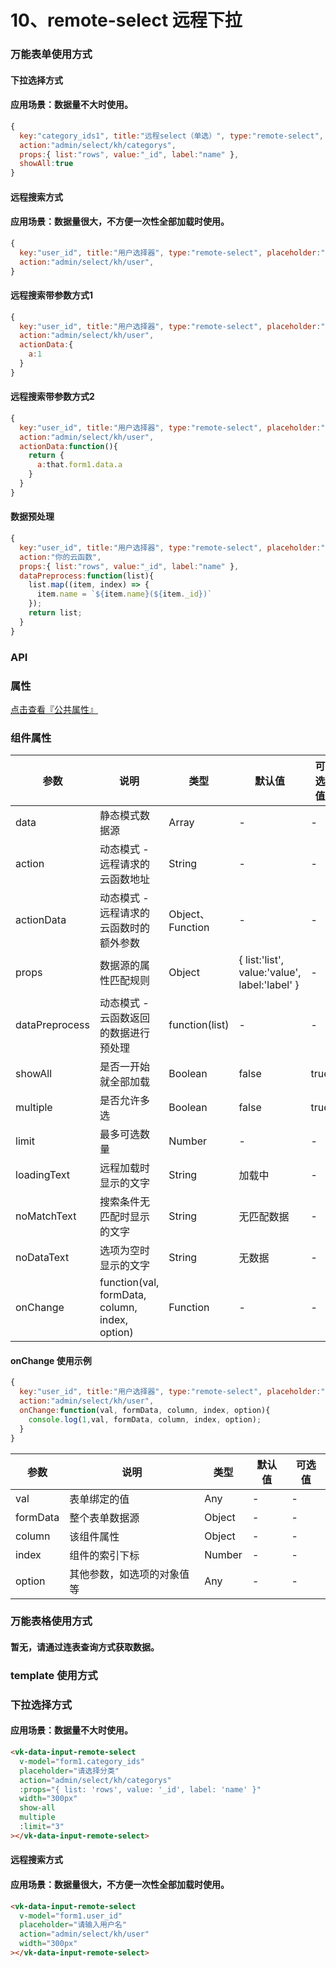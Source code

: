 # 10、remote-select 远程下拉

### 万能表单使用方式
#### 下拉选择方式
#### 应用场景：数据量不大时使用。
```js
{
  key:"category_ids1", title:"远程select（单选）", type:"remote-select", placeholder:"请选择分类",
  action:"admin/select/kh/categorys",
  props:{ list:"rows", value:"_id", label:"name" },
  showAll:true
}
```

#### 远程搜索方式
#### 应用场景：数据量很大，不方便一次性全部加载时使用。
```js
{
  key:"user_id", title:"用户选择器", type:"remote-select", placeholder:"请输入用户账号/昵称",
  action:"admin/select/kh/user",
}
```

#### 远程搜索带参数方式1
```js
{
  key:"user_id", title:"用户选择器", type:"remote-select", placeholder:"请输入用户账号/昵称",
  action:"admin/select/kh/user",
  actionData:{
    a:1
  }
}
```

#### 远程搜索带参数方式2
```js
{
  key:"user_id", title:"用户选择器", type:"remote-select", placeholder:"请输入用户账号/昵称",
  action:"admin/select/kh/user",
  actionData:function(){
    return {
      a:that.form1.data.a
    }
  }
}
```
#### 数据预处理
```js
{
  key:"user_id", title:"用户选择器", type:"remote-select", placeholder:"请输入用户账号/昵称",
  action:"你的云函数",
  props:{ list:"rows", value:"_id", label:"name" },
  dataPreprocess:function(list){
    list.map((item, index) => {
      item.name = `${item.name}(${item._id})`
    });
    return list;
  }
}
```

### API

### 属性

[点击查看『公共属性』](https://vkdoc.fsq.pub/admin/components/0%E3%80%81public.html)

### 组件属性

| 参数             | 说明                           | 类型    | 默认值  | 可选值 |
|------------------|-------------------------------|---------|--------|-------|
| data            | 静态模式数据源 | Array  | - | -  |
| action          | 动态模式 - 远程请求的云函数地址 | String  | - | -  |
| actionData          | 动态模式 - 远程请求的云函数时的额外参数 | Object、Function  | - | -  |
| props          | 数据源的属性匹配规则 | Object  | { list:'list', value:'value', label:'label' } | - |
| dataPreprocess          | 动态模式 - 云函数返回的数据进行预处理 | function(list)  | - | -  |
| showAll           | 是否一开始就全部加载 | Boolean  | false | true  |
| multiple        | 是否允许多选 | Boolean  | false | true  |
| limit        | 最多可选数量 | Number  | - | -  |
| loadingText          | 远程加载时显示的文字 | String  | 加载中| -  |
| noMatchText          | 搜索条件无匹配时显示的文字 | String  | 无匹配数据| -  |
| noDataText          | 选项为空时显示的文字 | String  | 无数据| -  |
| onChange          | function(val, formData, column, index, option) | Function  | -| -  |

#### onChange 使用示例
```js
{
  key:"user_id", title:"用户选择器", type:"remote-select", placeholder:"请输入用户账号/昵称",
  action:"admin/select/kh/user",
  onChange:function(val, formData, column, index, option){
    console.log(1,val, formData, column, index, option);
  }
}
```

| 参数             | 说明                           | 类型    | 默认值  | 可选值 |
|------------------|-------------------------------|---------|--------|-------|
| val            | 表单绑定的值 | Any  | - | -  |
| formData          | 整个表单数据源 | Object  | - | -  |
| column          | 该组件属性 | Object  | - | - |
| index           | 组件的索引下标 | Number  | - | -  |
| option        | 其他参数，如选项的对象值等 | Any  | - | -  |


### 万能表格使用方式

#### 暂无，请通过连表查询方式获取数据。


### template 使用方式
### 下拉选择方式
#### 应用场景：数据量不大时使用。
```html
<vk-data-input-remote-select
  v-model="form1.category_ids"
  placeholder="请选择分类"
  action="admin/select/kh/categorys"
  :props="{ list: 'rows', value: '_id', label: 'name' }"
  width="300px"
  show-all
  multiple
  :limit="3"
></vk-data-input-remote-select>
```
#### 远程搜索方式
#### 应用场景：数据量很大，不方便一次性全部加载时使用。
```html
<vk-data-input-remote-select
  v-model="form1.user_id"
  placeholder="请输入用户名"
  action="admin/select/kh/user"
  width="300px"
></vk-data-input-remote-select>
```

